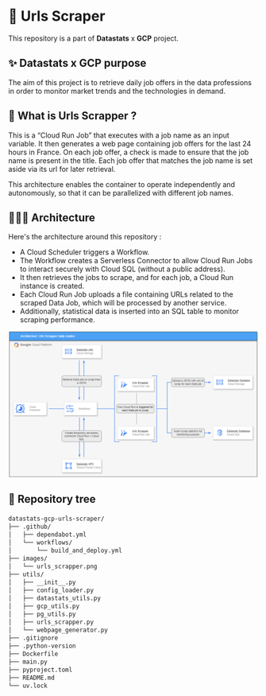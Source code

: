 # 🚀 Urls Scraper

This repository is a part of <strong>Datastats</strong> x <strong>GCP</strong> project. 


## ✨ Datastats x GCP purpose

The aim of this project is to retrieve daily job offers in the data professions in order to monitor market trends and the technologies in demand. 


## 🤔 What is Urls Scrapper ?

This is a “Cloud Run Job” that executes with a job name as an input variable. It then generates a web page containing job offers for the last 24 hours in France. On each job offer, a check is made to ensure that the job name is present in the title. Each job offer that matches the job name is set aside via its url for later retrieval. 

This architecture enables the container to operate independently and autonomously, so that it can be parallelized with different job names. 


## 👷🏻‍♀️ Architecture

Here's the architecture around this repository : 
- A Cloud Scheduler triggers a Workflow.
- The Workflow creates a Serverless Connector to allow Cloud Run Jobs to interact securely with Cloud SQL (without a public address).
- It then retrieves the jobs to scrape, and for each job, a Cloud Run instance is created.
- Each Cloud Run Job uploads a file containing URLs related to the scraped Data Job, which will be processed by another service.
- Additionally, statistical data is inserted into an SQL table to monitor scraping performance.

![Urls Scrapper global architecture](images/urls_scrapper.png)


## 📁 Repository tree

```shell
datastats-gcp-urls-scraper/
├── .github/
│   ├── dependabot.yml
│   └── workflows/
│       └── build_and_deploy.yml
├── images/
│   └── urls_scrapper.png
├── utils/
│   ├── __init__.py
│   ├── config_loader.py
│   ├── datastats_utils.py
│   ├── gcp_utils.py
│   ├── pg_utils.py
│   ├── urls_scrapper.py
│   └── webpage_generator.py
├── .gitignore
├── .python-version
├── Dockerfile
├── main.py
├── pyproject.toml
├── README.md
└── uv.lock
```